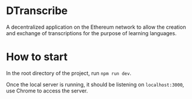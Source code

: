 # DTranscribe
A decentralized application on the Ethereum network to allow the creation and exchange of transcriptions for the purpose of learning languages.

# How to start

In the root directory of the project, run `npm run dev`.

Once the local server is running, it should be listening on `localhost:3000`, use Chrome to access the server.

